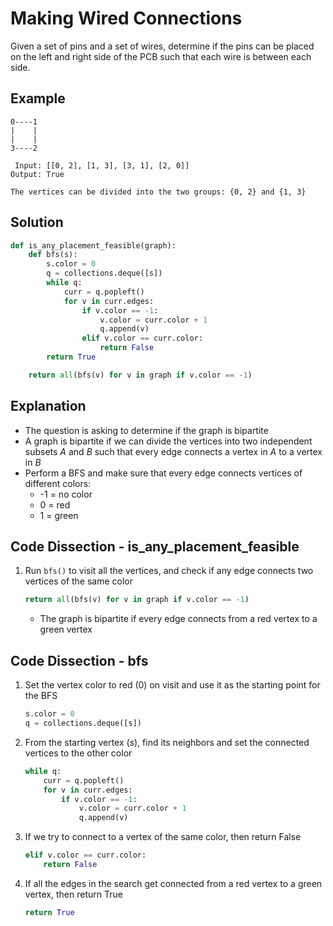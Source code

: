 # Making Wired Connections
Given a set of pins and a set of wires, determine if the pins can be placed on the left and right side of the PCB such that each wire is between each side.

## Example
```
0----1
|    |
|    |
3----2

 Input: [[0, 2], [1, 3], [3, 1], [2, 0]]
Output: True

The vertices can be divided into the two groups: {0, 2} and {1, 3}
```

## Solution
```python
def is_any_placement_feasible(graph):
    def bfs(s):
        s.color = 0
        q = collections.deque([s])
        while q:
            curr = q.popleft()
            for v in curr.edges:
                if v.color == -1:
                    v.color = curr.color + 1
                    q.append(v)
                elif v.color == curr.color:
                    return False
        return True

    return all(bfs(v) for v in graph if v.color == -1)
```

## Explanation
* The question is asking to determine if the graph is bipartite
* A graph is bipartite if we can divide the vertices into two independent subsets _A_ and _B_ such that every edge connects a vertex in _A_ to a vertex in _B_
* Perform a BFS and make sure that every edge connects vertices of different colors:
    * -1 = no color
    * 0 = red
    * 1 = green

## Code Dissection - is_any_placement_feasible
1. Run `bfs()` to visit all the vertices, and check if any edge connects two vertices of the same color
    ```python
    return all(bfs(v) for v in graph if v.color == -1)
    ```
    * The graph is bipartite if every edge connects from a red vertex to a green vertex

## Code Dissection - bfs
1. Set the vertex color to red (0) on visit and use it as the starting point for the BFS
    ```python
    s.color = 0
    q = collections.deque([s])
    ```
2. From the starting vertex (_s_), find its neighbors and set the connected vertices to the other color
    ```python
    while q:
        curr = q.popleft()
        for v in curr.edges:
            if v.color == -1:
                v.color = curr.color + 1
                q.append(v)
    ```
3. If we try to connect to a vertex of the same color, then return False
    ```python
    elif v.color == curr.color:
        return False
    ```
4. If all the edges in the search get connected from a red vertex to a green vertex, then return True
    ```python
    return True
    ```